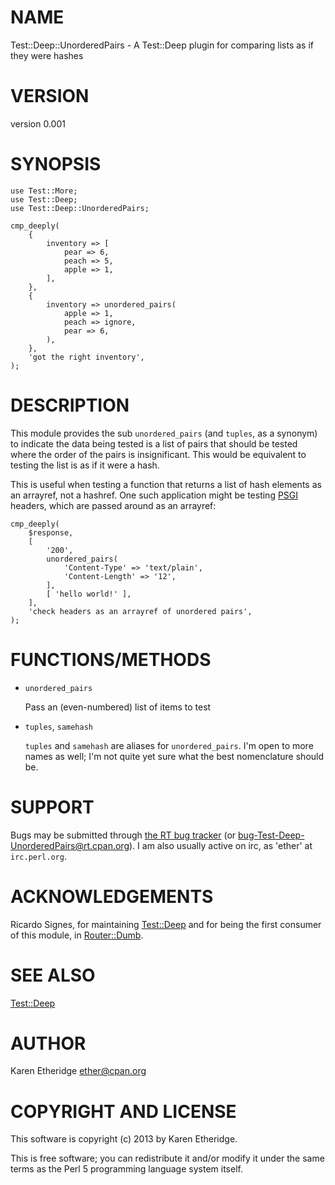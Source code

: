 # NAME

Test::Deep::UnorderedPairs - A Test::Deep plugin for comparing lists as if they were hashes

# VERSION

version 0.001

# SYNOPSIS

    use Test::More;
    use Test::Deep;
    use Test::Deep::UnorderedPairs;

    cmp_deeply(
        {
            inventory => [
                pear => 6,
                peach => 5,
                apple => 1,
            ],
        },
        {
            inventory => unordered_pairs(
                apple => 1,
                peach => ignore,
                pear => 6,
            ),
        },
        'got the right inventory',
    );

# DESCRIPTION

This module provides the sub `unordered_pairs` (and `tuples`, as a synonym)
to indicate the data being tested is a list of pairs that should be tested
where the order of the pairs is insignificant.  This would be equivalent to
testing the list is as if it were a hash.

This is useful when testing a function that returns a list of hash elements as
an arrayref, not a hashref.  One such application might be testing [PSGI](http://search.cpan.org/perldoc?PSGI)
headers, which are passed around as an arrayref:

    cmp_deeply(
        $response,
        [
            '200',
            unordered_pairs(
                'Content-Type' => 'text/plain',
                'Content-Length' => '12',
            ],
            [ 'hello world!' ],
        ],
        'check headers as an arrayref of unordered pairs',
    );

# FUNCTIONS/METHODS

- `unordered_pairs`

    Pass an (even-numbered) list of items to test

- `tuples`, `samehash`

    `tuples` and `samehash` are aliases for `unordered_pairs`.  I'm open to more names as well;
    I'm not quite yet sure what the best nomenclature should be.

# SUPPORT

Bugs may be submitted through [the RT bug tracker](https://rt.cpan.org/Public/Dist/Display.html?Name=Test-Deep-UnorderedPairs)
(or [bug-Test-Deep-UnorderedPairs@rt.cpan.org](mailto:bug-Test-Deep-UnorderedPairs@rt.cpan.org)).
I am also usually active on irc, as 'ether' at `irc.perl.org`.

# ACKNOWLEDGEMENTS

Ricardo Signes, for maintaining [Test::Deep](http://search.cpan.org/perldoc?Test::Deep) and for being the first consumer
of this module, in [Router::Dumb](http://search.cpan.org/perldoc?Router::Dumb).

# SEE ALSO

[Test::Deep](http://search.cpan.org/perldoc?Test::Deep)

# AUTHOR

Karen Etheridge <ether@cpan.org>

# COPYRIGHT AND LICENSE

This software is copyright (c) 2013 by Karen Etheridge.

This is free software; you can redistribute it and/or modify it under
the same terms as the Perl 5 programming language system itself.
